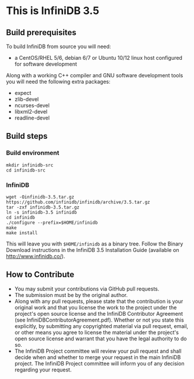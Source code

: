 # This is InfiniDB 3.5

## Build prerequisites
To build InfiniDB from source you will need:

  * a CentOS/RHEL 5/6, debian 6/7 or Ubuntu 10/12 linux host configured for software development

Along with a working C++ compiler and GNU software development tools you will need the following extra packages:

  * expect
  * zlib-devel
  * ncurses-devel
  * libxml2-devel
  * readline-devel

## Build steps

### Build environment

    mkdir infinidb-src
    cd infinidb-src

### InfiniDB

    wget -Oinfinidb-3.5.tar.gz https://github.com/infinidb/infinidb/archive/3.5.tar.gz
    tar -zxf infinidb-3.5.tar.gz
    ln -s infinidb-3.5 infinidb
    cd infinidb
    ./configure --prefix=$HOME/infinidb
    make
    make install
    
This will leave you with `$HOME/infinidb` as a binary tree. Follow the Binary Download
instructions in the InfiniDB 3.5 Installation Guide (available on http://www.infinidb.co/).

## How to Contribute
  * You may submit your contributions via GitHub pull requests.
  * The submission must be by the original author.
  * Along with any pull requests, please state that the contribution is your original work
and that you license the work to the project under the project's open source license
and the InfiniDB Contributor Agreement
(see InfiniDBContributorAgreement.pdf). Whether or not you state this explicitly,
by submitting any copyrighted material via pull request, email, or other means you agree to
license the material under the project's open source license and warrant that you have the
legal authority to do so.
  * The InfiniDB Project committee will review your pull request and shall decide when and
whether to merge your request in the main InfiniDB project. The InfiniDB Project
committee will inform you of any decision regarding your request.

